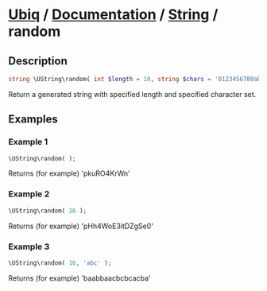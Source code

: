 [Ubiq](https://github.com/Pixel418/Ubiq#readme) / [Documentation](../index.md#readme) / [String](../index.md#string) / random
======


Description
-------- 

```php
string \UString\random( int $length = 10, string $chars = '0123456789abcdefghijklmnopqrstuvwxyzABCDEFGHIJKLMNOPQRSTUVWXYZ' );
```

Return a generated string with specified length and specified character set.



Examples
--------

### Example 1

```php
\UString\random( );
```
Returns (for example) 'pkuRO4KrWn'

### Example 2

```php
\UString\random( 16 );
```
Returns (for example) 'pHh4WoE3itDZgSe0'

### Example 3

```php
\UString\random( 16, 'abc' );
```
Returns (for example) 'baabbaacbcbcacba'




